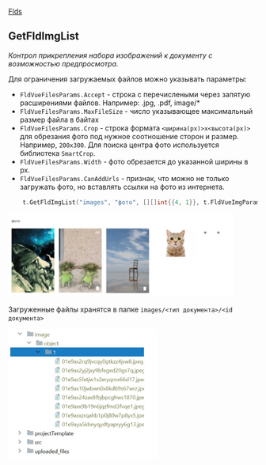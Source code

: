 [Flds](/flds/README.md)

## GetFldImgList
*Контрол прикрепления набора изображений к документу с возможностью предпросмотра.*

Для ограничения загружаемых файлов можно указывать параметры:
* `FldVueFilesParams.Accept` - строка с перечислеными через запятую расширениями файлов. Например: .jpg, .pdf, image/*
* `FldVueFilesParams.MaxFileSize` - число указывающее максимальный размер файла в байтах 
* `FldVueFilesParams.Crop` - строка формата `<ширина(px)>x<высота(px)>` для обрезания фото под нужное соотношение сторон и размер. Например, `200x300`. Для поиска центра фото используется библиотека `SmartCrop`.
* `FldVueFilesParams.Width` - фото обрезается до указанной ширины в px.
* `FldVueFilesParams.CanAddUrls` - признак, что можно не только загружать фото, но вставлять ссылки на фото из интернета.
 
```go
    t.GetFldImgList("images", "фото", [][]int{{4, 1}}, t.FldVueImgParams{Crop: "200x300", CanAddUrls: true}, "col-8")
``` 

<img src="flds/fld_img_list_01.jpg" style="max-width: 600px; width: 90%">

Загруженные файлы хранятся в папке `images/<тип документа>/<id документа>`

<img src="flds/fld_img_list_02.jpg" style="max-width: 300px; width: 90%">
